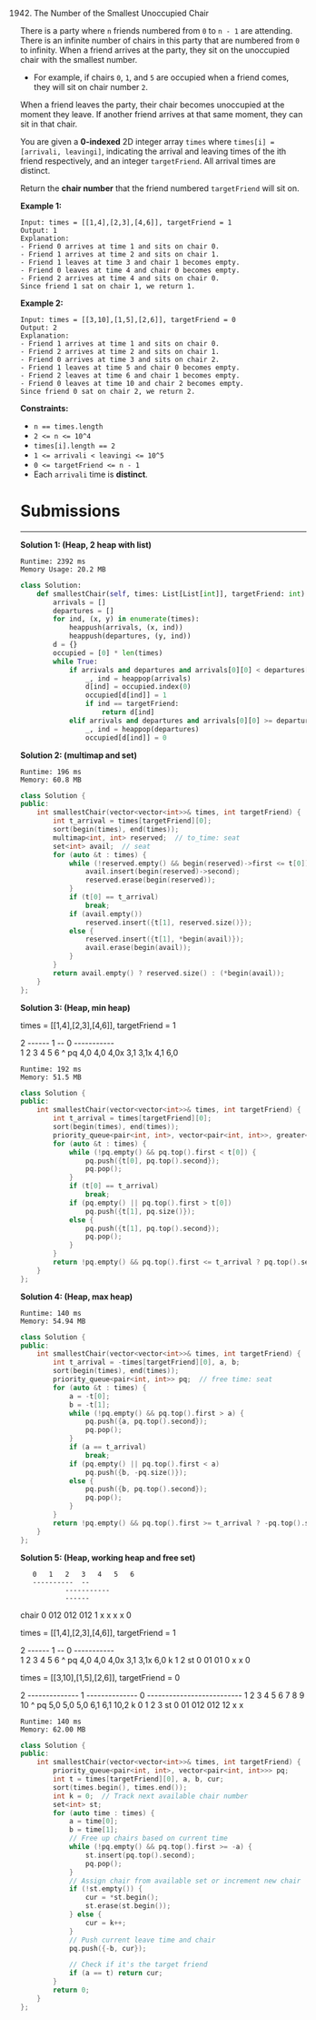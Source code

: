 1942. The Number of the Smallest Unoccupied Chair

There is a party where `n` friends numbered from `0` to `n - 1` are attending. There is an infinite number of chairs in this party that are numbered from `0` to infinity. When a friend arrives at the party, they sit on the unoccupied chair with the smallest number.

* For example, if chairs `0`, `1`, and `5` are occupied when a friend comes, they will sit on chair number `2`.

When a friend leaves the party, their chair becomes unoccupied at the moment they leave. If another friend arrives at that same moment, they can sit in that chair.

You are given a **0-indexed** 2D integer array `times` where `times[i] = [arrivali, leavingi]`, indicating the arrival and leaving times of the ith friend respectively, and an integer `targetFriend`. All arrival times are distinct.

Return the **chair number** that the friend numbered `targetFriend` will sit on.

 

**Example 1:**
```
Input: times = [[1,4],[2,3],[4,6]], targetFriend = 1
Output: 1
Explanation: 
- Friend 0 arrives at time 1 and sits on chair 0.
- Friend 1 arrives at time 2 and sits on chair 1.
- Friend 1 leaves at time 3 and chair 1 becomes empty.
- Friend 0 leaves at time 4 and chair 0 becomes empty.
- Friend 2 arrives at time 4 and sits on chair 0.
Since friend 1 sat on chair 1, we return 1.
```

**Example 2:**
```
Input: times = [[3,10],[1,5],[2,6]], targetFriend = 0
Output: 2
Explanation: 
- Friend 1 arrives at time 1 and sits on chair 0.
- Friend 2 arrives at time 2 and sits on chair 1.
- Friend 0 arrives at time 3 and sits on chair 2.
- Friend 1 leaves at time 5 and chair 0 becomes empty.
- Friend 2 leaves at time 6 and chair 1 becomes empty.
- Friend 0 leaves at time 10 and chair 2 becomes empty.
Since friend 0 sat on chair 2, we return 2.
```

**Constraints:**

* `n == times.length`
* `2 <= n <= 10^4`
* `times[i].length == 2`
* `1 <= arrivali < leavingi <= 10^5`
* `0 <= targetFriend <= n - 1`
* Each `arrivali` time is **distinct**.

# Submissions
---
**Solution 1: (Heap, 2 heap with list)**
```
Runtime: 2392 ms
Memory Usage: 20.2 MB
```
```python
class Solution:
    def smallestChair(self, times: List[List[int]], targetFriend: int) -> int:
        arrivals = []
        departures = []
        for ind, (x, y) in enumerate(times):
            heappush(arrivals, (x, ind))
            heappush(departures, (y, ind))
        d = {}
        occupied = [0] * len(times)
        while True:
            if arrivals and departures and arrivals[0][0] < departures[0][0]:
                _, ind = heappop(arrivals)
                d[ind] = occupied.index(0)
                occupied[d[ind]] = 1
                if ind == targetFriend:
                    return d[ind]
            elif arrivals and departures and arrivals[0][0] >= departures[0][0]:
                _, ind = heappop(departures)
                occupied[d[ind]] = 0
```

**Solution 2: (multimap and set)**
```
Runtime: 196 ms
Memory: 60.8 MB
```
```c++
class Solution {
public:
    int smallestChair(vector<vector<int>>& times, int targetFriend) {
        int t_arrival = times[targetFriend][0];
        sort(begin(times), end(times));
        multimap<int, int> reserved;  // to_time: seat
        set<int> avail;  // seat
        for (auto &t : times) {
            while (!reserved.empty() && begin(reserved)->first <= t[0]) {
                avail.insert(begin(reserved)->second);
                reserved.erase(begin(reserved));
            }
            if (t[0] == t_arrival)
                break;
            if (avail.empty())
                reserved.insert({t[1], reserved.size()});
            else {
                reserved.insert({t[1], *begin(avail)});
                avail.erase(begin(avail));
            }
        }
        return avail.empty() ? reserved.size() : (*begin(avail));
    }
};
```

**Solution 3: (Heap, min heap)**

times = [[1,4],[2,3],[4,6]], targetFriend = 1

2               ------
1       --
0   -----------         
    1   2   3   4   5   6
                ^
pq  4,0 4,0     4,0x
        3,1     3,1x 
                4,1
                6,0
```
Runtime: 192 ms
Memory: 51.5 MB
```
```c++
class Solution {
public:
    int smallestChair(vector<vector<int>>& times, int targetFriend) {
        int t_arrival = times[targetFriend][0];
        sort(begin(times), end(times));
        priority_queue<pair<int, int>, vector<pair<int, int>>, greater<pair<int, int>>> pq;  // free time: seat
        for (auto &t : times) {
            while (!pq.empty() && pq.top().first < t[0]) {
                pq.push({t[0], pq.top().second});
                pq.pop();
            }
            if (t[0] == t_arrival)
                break;         
            if (pq.empty() || pq.top().first > t[0])
                pq.push({t[1], pq.size()});
            else {
                pq.push({t[1], pq.top().second});
                pq.pop();
            }
        }
        return !pq.empty() && pq.top().first <= t_arrival ? pq.top().second : pq.size();
    }
};
```

**Solution 4: (Heap, max heap)**
```
Runtime: 140 ms
Memory: 54.94 MB
```
```c++
class Solution {
public:
    int smallestChair(vector<vector<int>>& times, int targetFriend) {
        int t_arrival = -times[targetFriend][0], a, b;
        sort(begin(times), end(times));
        priority_queue<pair<int, int>> pq;  // free time: seat
        for (auto &t : times) {
            a = -t[0];
            b = -t[1];
            while (!pq.empty() && pq.top().first > a) {
                pq.push({a, pq.top().second});
                pq.pop();
            }
            if (a == t_arrival)
                break;         
            if (pq.empty() || pq.top().first < a)
                pq.push({b, -pq.size()});
            else {
                pq.push({b, pq.top().second});
                pq.pop();
            }
        }
        return !pq.empty() && pq.top().first >= t_arrival ? -pq.top().second : pq.size();
    }
};
```

**Solution 5: (Heap, working heap and free set)**

       0   1   2   3   4   5   6
       ----------  --
               -----------
               ------
   
chair  0       012 012 012  1
                   x   x x  x
                   0

times = [[1,4],[2,3],[4,6]], targetFriend = 1

2               ------
1       --
0   -----------         
    1   2   3   4   5   6
                ^
pq  4,0 4,0     4,0x
        3,1 3,1x
                6,0
k   1   2
st  0   01  01  0
             x  x
                0

times = [[3,10],[1,5],[2,6]], targetFriend = 0

2       --------------
1   --------------
0           --------------------------
    1   2   3   4   5   6   7   8   9   10
            ^
pq  5,0 5,0 5,0 
        6,1 6,1
            10,2
k 0 1   2   3
st  0   01  012     012 12 
                    x   x     
```
Runtime: 140 ms
Memory: 62.00 MB
```
```c++
class Solution {
public:
    int smallestChair(vector<vector<int>>& times, int targetFriend) {
        priority_queue<pair<int, int>, vector<pair<int, int>>> pq;
        int t = times[targetFriend][0], a, b, cur;
        sort(times.begin(), times.end());
        int k = 0;  // Track next available chair number
        set<int> st;
        for (auto time : times) {
            a = time[0];
            b = time[1];
            // Free up chairs based on current time
            while (!pq.empty() && pq.top().first >= -a) {
                st.insert(pq.top().second);
                pq.pop();
            }
            // Assign chair from available set or increment new chair
            if (!st.empty()) {
                cur = *st.begin();
                st.erase(st.begin());
            } else {
                cur = k++;
            }
            // Push current leave time and chair
            pq.push({-b, cur});

            // Check if it's the target friend
            if (a == t) return cur;
        }
        return 0;
    }
};
```
